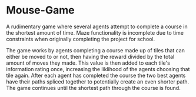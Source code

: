# Mouse-Game
A rudimentary game where several agents attempt to complete a course in the shortest amount of time. Maze functionality is incomplete due to time constraints when originally completing the project for school. 

The game works by agents completing a course made up of tiles that can either be moved to or not, then having the reward divided by the total amount of moves they made. This value is then added to each tile's information rating once, increasing the liklihood of the agents choosing that tile again. After each agent has completed the course the two best agents have their paths spliced together to potentially create an even shorter path. The game continues until the shortest path through the course is found.
